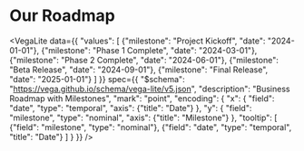 # Our Roadmap

<VegaLite
  data={{
    "values": [
      {"milestone": "Project Kickoff", "date": "2024-01-01"},
      {"milestone": "Phase 1 Complete", "date": "2024-03-01"},
      {"milestone": "Phase 2 Complete", "date": "2024-06-01"},
      {"milestone": "Beta Release", "date": "2024-09-01"},
      {"milestone": "Final Release", "date": "2025-01-01"}
    ]
  }}
  spec={{
  "$schema": "https://vega.github.io/schema/vega-lite/v5.json",
  "description": "Business Roadmap with Milestones",
  "mark": "point",
  "encoding": {
    "x": {
      "field": "date",
      "type": "temporal",
      "axis": {"title": "Date"}
    },
    "y": {
      "field": "milestone",
      "type": "nominal",
      "axis": {"title": "Milestone"}
    },
    "tooltip": [
      {"field": "milestone", "type": "nominal"},
      {"field": "date", "type": "temporal", "title": "Date"}
    ]
  }
}}
/>
